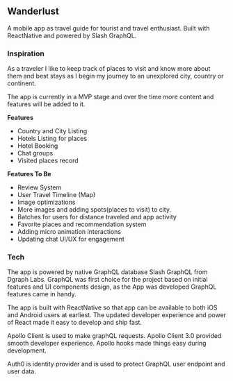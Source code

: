 ## Wanderlust

A mobile app as travel guide for tourist and travel enthusiast.
Built with ReactNative and powered by Slash GraphQL.

### Inspiration

As a traveler I like to keep track of places to visit and know more about them and best stays as I begin my journey to an unexplored city, country or continent.

The app is currently in a MVP stage and over the time more content and features will be added to it.

**Features**

- Country and City Listing
- Hotels Listing for places
- Hotel Booking
- Chat groups
- Visited places record

**Features To Be**

- Review System
- User Travel Timeline (Map)
- Image optimizations
- More images and adding spots(places to visit) to city.
- Batches for users for distance traveled and app activity
- Favorite places and recommendation system
- Adding micro animation interactions
- Updating chat UI/UX for engagement

### Tech

The app is powered by native GraphQL database Slash GraphQL from Dgraph Labs. GraphQL was first choice for the project based on initial features and UI components design, as the App was developed GraphQL features came in handy.

The app is built with ReactNative so that app can be available to both iOS and Android users at earliest. The updated developer experience and power of React made it easy to develop and ship fast.

Apollo Client is used to make graphQL requests. Apollo Client 3.0 provided smooth developer experience. Apollo hooks made things easy during development.

Auth0 is identity provider and is used to protect GraphQL user endpoint and user data.
